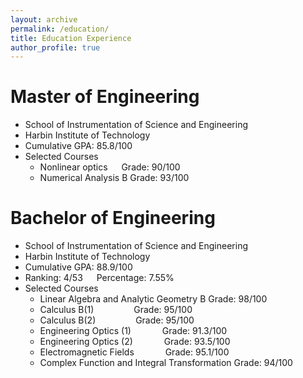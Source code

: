 ```yaml
---
layout: archive
permalink: /education/
title: Education Experience
author_profile: true
---
```


# Master of Engineering
+ School of Instrumentation of Science and Engineering
+ Harbin Institute of Technology
+ Cumulative GPA: 85.8/100
+ Selected Courses
  + Nonlinear optics &emsp; Grade: 90/100
  + Numerical Analysis B  Grade: 93/100

# Bachelor of Engineering
+ School of Instrumentation of Science and Engineering
+ Harbin Institute of Technology
+ Cumulative GPA: 88.9/100
+ Ranking: 4/53 &emsp; Percentage: 7.55%
+ Selected Courses
  + Linear Algebra and Analytic Geometry B Grade: 98/100
  + Calculus B(1) &emsp;&emsp;&emsp;&emsp; Grade: 95/100
  + Calculus B(2) &emsp;&emsp;&emsp;&emsp; Grade: 95/100
  + Engineering Optics (1) &emsp;&emsp;&emsp; Grade: 91.3/100
  + Engineering Optics (2) &emsp;&emsp;&emsp; Grade: 93.5/100
  + Electromagnetic Fields &emsp;&emsp;&emsp; Grade: 95.1/100
  + Complex Function and Integral Transformation Grade: 94/100

